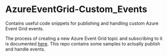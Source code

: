 # AzureEventGrid-Custom_Events
Contains useful code snippets for publishing and handling custom Azure Event Grid events.

The process of creating a new Azure Event Grid topic and subscribing to it is documented [here](https://docs.microsoft.com/en-us/azure/event-grid/custom-event-quickstart). This repo contains some samples to actually publish and handle events.
